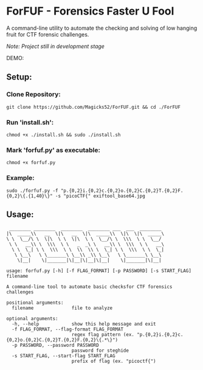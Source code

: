 # ForFUF - Forensics Faster U Fool

A command-line utility to automate the checking and solving of low hanging fruit for CTF forensic challenges.

_Note: Project still in development stage_

DEMO: 

## Setup:
### Clone Repository:
```
git clone https://github.com/Magicks52/ForFUF.git && cd ./ForFUF
```
### Run 'install.sh': 
```
chmod +x ./install.sh && sudo ./install.sh
```
### Mark 'forfuf.py' as executable:
```
chmod +x forfuf.py
```
### Example:
```
sudo ./forfuf.py -f "p.{0,2}i.{0,2}c.{0,2}o.{0,2}C.{0,2}T.{0,2}F.{0,2}\{.{1,40}\}" -s "picoCTF{" exiftool_base64.jpg
```
## Usage:
```
 ________ ________  ________  ________ ___  ___  ________ 
|\  _____\\   __  \|\   __  \|\  _____\\  \|\  \|\  _____\
\ \  \__/\ \  \|\  \ \  \|\  \ \  \__/\ \  \\\  \ \  \__/ 
 \ \   __\\ \  \\\  \ \   _  _\ \   __\\ \  \\\  \ \   __\
  \ \  \_| \ \  \\\  \ \  \\  \\ \  \_| \ \  \\\  \ \  \_|
   \ \__\   \ \_______\ \__\\ _\\ \__\   \ \_______\ \__\ 
    \|__|    \|_______|\|__|\|__|\|__|    \|_______|\|__| 

usage: forfuf.py [-h] [-f FLAG_FORMAT] [-p PASSWORD] [-s START_FLAG] filename

A command-line tool to automate basic checksfor CTF forensics challenges

positional arguments:
  filename              file to analyze

optional arguments:
  -h, --help            show this help message and exit
  -f FLAG_FORMAT, --flag-format FLAG_FORMAT
                        regex flag pattern (ex. "p.{0,2}i.{0,2}c.{0,2}o.{0,2}C.{0,2}T.{0,2}F.{0,2}\{.*\}")
  -p PASSWORD, --password PASSWORD
                        password for steghide
  -s START_FLAG, --start-flag START_FLAG
                        prefix of flag (ex. "picoctf{")
```